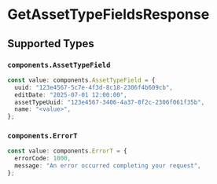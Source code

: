 # GetAssetTypeFieldsResponse


## Supported Types

### `components.AssetTypeField`

```typescript
const value: components.AssetTypeField = {
  uuid: "123e4567-5c7e-4f3d-8c18-2306f4b609cb",
  editDate: "2025-07-01 12:00:00",
  assetTypeUuid: "123e4567-3406-4a37-8f2c-2306f061f35b",
  name: "<value>",
};
```

### `components.ErrorT`

```typescript
const value: components.ErrorT = {
  errorCode: 1000,
  message: "An error occurred completing your request",
};
```

